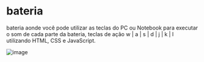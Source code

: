 # bateria

bateria aonde você pode utilizar as teclas do PC ou Notebook para executar o som de cada parte da bateria, teclas de ação w | a | s | d | j | k | l utilizando HTML, CSS e JavaScript.

![image](https://user-images.githubusercontent.com/90106463/233314311-28c88781-608e-4b1b-ac19-ff1a67fe8565.png)
